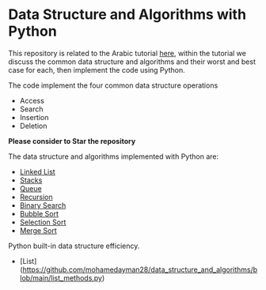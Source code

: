 # Data Structure and Algorithms with Python

This repository is related to the Arabic tutorial [here](https://www.facebook.com/MohamedAymanHassen/posts/1340680682935215), within the tutorial we discuss the common data structure and algorithms and their worst and best case for each, then implement the code using Python.

The code implement the four common data structure operations
  * Access
  * Search
  * Insertion
  * Deletion

**Please consider to Star the repository**

The data structure and algorithms implemented with Python are:
  * [Linked List](https://github.com/mohamedayman28/data_structure_and_algorithms/blob/main/linked_list.py)
  * [Stacks](https://github.com/mohamedayman28/data_structure_and_algorithms/blob/main/stacks.py)
  * [Queue](https://github.com/mohamedayman28/data_structure_and_algorithms/blob/main/queue.py)
  * [Recursion](https://github.com/mohamedayman28/data_structure_and_algorithms/blob/main/recursion.py)
  * [Binary Search](https://github.com/mohamedayman28/data_structure_and_algorithms/blob/main/binary_search.py)
  * [Bubble Sort](https://github.com/mohamedayman28/data_structure_and_algorithms/blob/main/bubble_sort.py)
  * [Selection Sort](https://github.com/mohamedayman28/data_structure_and_algorithms/blob/main/selection_sort.py)
  * [Merge Sort](https://github.com/mohamedayman28/data_structure_and_algorithms/blob/main/merge_sort.py)

Python built-in data structure efficiency.
  * [List] (https://github.com/mohamedayman28/data_structure_and_algorithms/blob/main/list_methods.py)
